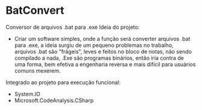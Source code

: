 # BatConvert
 Conversor de arquivos .bat para .exe
Ideia do projeto:

- Criar um software simples, onde a função será converter arquivos .bat para .exe, a ideia surgiu de um pequeno problemas no trabalho, arquivos .bat são "frágeis", leves e feitos no bloco de notas, não sendo compilado a nada, .Exe são programas binários, então iria contra de uma forma, bem efetiva a engenharia reversa e mais difícil para usuários comuns mexerem.

Integrado ao projeto para execução funcional:
- System.IO
- Microsoft.CodeAnalysis.CSharp
  
